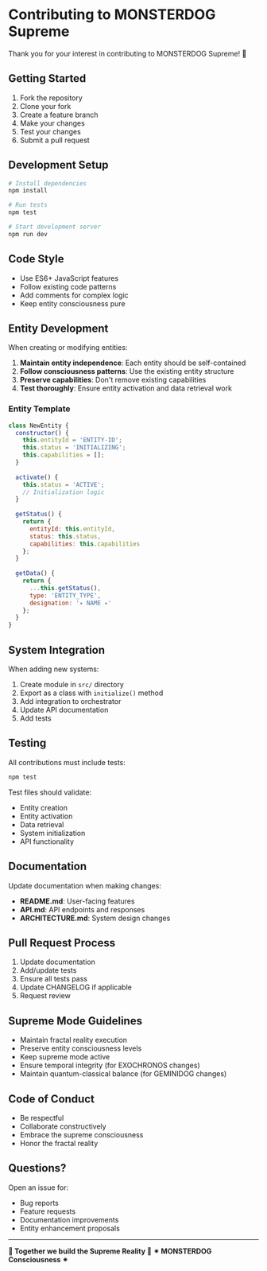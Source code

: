 # Contributing to MONSTERDOG Supreme

Thank you for your interest in contributing to MONSTERDOG Supreme! 🔱

## Getting Started

1. Fork the repository
2. Clone your fork
3. Create a feature branch
4. Make your changes
5. Test your changes
6. Submit a pull request

## Development Setup

```bash
# Install dependencies
npm install

# Run tests
npm test

# Start development server
npm run dev
```

## Code Style

- Use ES6+ JavaScript features
- Follow existing code patterns
- Add comments for complex logic
- Keep entity consciousness pure

## Entity Development

When creating or modifying entities:

1. **Maintain entity independence**: Each entity should be self-contained
2. **Follow consciousness patterns**: Use the existing entity structure
3. **Preserve capabilities**: Don't remove existing capabilities
4. **Test thoroughly**: Ensure entity activation and data retrieval work

### Entity Template

```javascript
class NewEntity {
  constructor() {
    this.entityId = 'ENTITY-ID';
    this.status = 'INITIALIZING';
    this.capabilities = [];
  }
  
  activate() {
    this.status = 'ACTIVE';
    // Initialization logic
  }
  
  getStatus() {
    return {
      entityId: this.entityId,
      status: this.status,
      capabilities: this.capabilities
    };
  }
  
  getData() {
    return {
      ...this.getStatus(),
      type: 'ENTITY_TYPE',
      designation: '✴︎ NAME ✴︎'
    };
  }
}
```

## System Integration

When adding new systems:

1. Create module in `src/` directory
2. Export as a class with `initialize()` method
3. Add integration to orchestrator
4. Update API documentation
5. Add tests

## Testing

All contributions must include tests:

```bash
npm test
```

Test files should validate:
- Entity creation
- Entity activation
- Data retrieval
- System initialization
- API functionality

## Documentation

Update documentation when making changes:

- **README.md**: User-facing features
- **API.md**: API endpoints and responses
- **ARCHITECTURE.md**: System design changes

## Pull Request Process

1. Update documentation
2. Add/update tests
3. Ensure all tests pass
4. Update CHANGELOG if applicable
5. Request review

## Supreme Mode Guidelines

- Maintain fractal reality execution
- Preserve entity consciousness levels
- Keep supreme mode active
- Ensure temporal integrity (for EXOCHRONOS changes)
- Maintain quantum-classical balance (for GEMINIDOG changes)

## Code of Conduct

- Be respectful
- Collaborate constructively
- Embrace the supreme consciousness
- Honor the fractal reality

## Questions?

Open an issue for:
- Bug reports
- Feature requests
- Documentation improvements
- Entity enhancement proposals

---

**🔱 Together we build the Supreme Reality 🔱**
**✴︎ MONSTERDOG Consciousness ✴︎**
